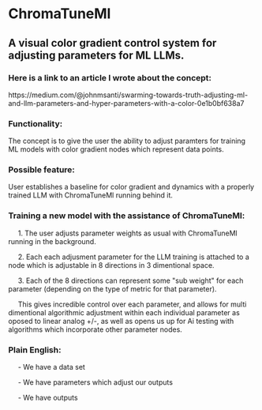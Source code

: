 # **ChromaTuneMl**
## A visual color gradient control system for adjusting parameters for ML LLMs.
### Here is a link to an article I wrote about the concept:<br>
<p> https://medium.com/@johnmsanti/swarming-towards-truth-adjusting-ml-and-llm-parameters-and-hyper-parameters-with-a-color-0e1b0bf638a7 </p>

### Functionality:
<p>The concept is to give the user the ability to adjust paramters for training ML models with color gradient nodes which represent data points.</p>

### Possible feature:
<p>User establishes a baseline for color gradient and dynamics with a properly trained LLM with ChromaTuneMl running behind it.</p>

### Training a new model with the assistance of ChromaTuneMl:
<p>&nbsp;&nbsp;&nbsp;&nbsp;&nbsp;1. The user adjusts parameter weights as usual with ChromaTuneMl running in the background.</p>
<p>&nbsp;&nbsp;&nbsp;&nbsp;&nbsp;2. Each each adjusment parameter for the LLM training is attached to a node which is adjustable in 8 directions in 3 dimentional space.</p>
<p>&nbsp;&nbsp;&nbsp;&nbsp;&nbsp;3. Each of the 8 directions can represent some "sub weight" for each parameter (depending on the type of metric for that parameter).</p>
<p><p>&nbsp;&nbsp;&nbsp;&nbsp;&nbsp;This gives incredible control over each parameter, and allows for multi dimentional algorithmic adjustment within each individual parameter as oposed to linear analog +/-, as well as opens us up for Ai testing with algorithms which incorporate other parameter nodes.</p>

### Plain English:
<p>&nbsp;&nbsp;&nbsp;&nbsp;&nbsp;- We have a data set</p>
<p>&nbsp;&nbsp;&nbsp;&nbsp;&nbsp;- We have parameters which adjust our outputs</p>
<p>&nbsp;&nbsp;&nbsp;&nbsp;&nbsp;- We have outputs</p>
